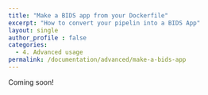 ```yaml
---
title: "Make a BIDS app from your Dockerfile"
excerpt: "How to convert your pipelin into a BIDS App"
layout: single
author_profile : false
categories:
  - 4. Advanced usage
permalink: /documentation/advanced/make-a-bids-app
---
```

Coming soon!
